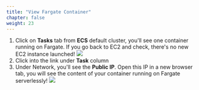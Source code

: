 ```yaml
---
title: "View Fargate Container"
chapter: false
weight: 23
---
```


1. Click on **Tasks** tab from **ECS** default cluster, you'll see one container running on Fargate. If you go back to EC2 and check, there's no new EC2 instance launched!
![](/images/ecs-tasks.png)
1. Click into the link under **Task** column
1. Under Network, you'll see the **Public IP**. Open this IP in a new browser tab, you will see the content of your container running on Fargate serverlessly!
![](/images/ecs-task-ip.png)
